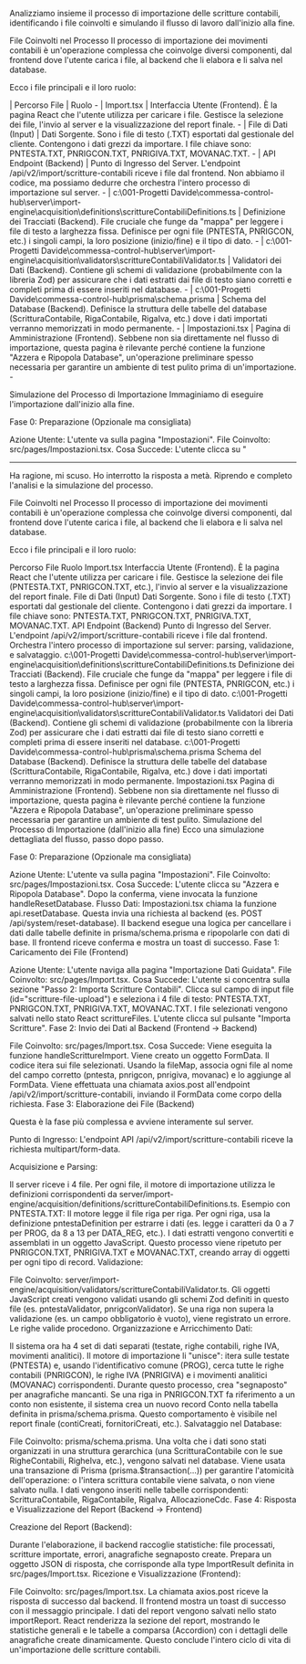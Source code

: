 Analizziamo insieme il processo di importazione delle scritture contabili, identificando i file coinvolti e simulando il flusso di lavoro dall'inizio alla fine.

File Coinvolti nel Processo
Il processo di importazione dei movimenti contabili è un'operazione complessa che coinvolge diversi componenti, dal frontend dove l'utente carica i file, al backend che li elabora e li salva nel database.

Ecco i file principali e il loro ruolo:

| Percorso File | Ruolo - | Import.tsx | Interfaccia Utente (Frontend). È la pagina React che l'utente utilizza per caricare i file. Gestisce la selezione dei file, l'invio al server e la visualizzazione del report finale. - | File di Dati (Input) | Dati Sorgente. Sono i file di testo (.TXT) esportati dal gestionale del cliente. Contengono i dati grezzi da importare. I file chiave sono: PNTESTA.TXT, PNRIGCON.TXT, PNRIGIVA.TXT, MOVANAC.TXT. - | API Endpoint (Backend) | Punto di Ingresso del Server. L'endpoint /api/v2/import/scritture-contabili riceve i file dal frontend. Non abbiamo il codice, ma possiamo dedurre che orchestra l'intero processo di importazione sul server. - | c:\001-Progetti Davide\commessa-control-hub\server\import-engine\acquisition\definitions\scrittureContabiliDefinitions.ts | Definizione dei Tracciati (Backend). File cruciale che funge da "mappa" per leggere i file di testo a larghezza fissa. Definisce per ogni file (PNTESTA, PNRIGCON, etc.) i singoli campi, la loro posizione (inizio/fine) e il tipo di dato. - | c:\001-Progetti Davide\commessa-control-hub\server\import-engine\acquisition\validators\scrittureContabiliValidator.ts | Validatori dei Dati (Backend). Contiene gli schemi di validazione (probabilmente con la libreria Zod) per assicurare che i dati estratti dai file di testo siano corretti e completi prima di essere inseriti nel database. - | c:\001-Progetti Davide\commessa-control-hub\prisma\schema.prisma | Schema del Database (Backend). Definisce la struttura delle tabelle del database (ScritturaContabile, RigaContabile, RigaIva, etc.) dove i dati importati verranno memorizzati in modo permanente. - | Impostazioni.tsx | Pagina di Amministrazione (Frontend). Sebbene non sia direttamente nel flusso di importazione, questa pagina è rilevante perché contiene la funzione "Azzera e Ripopola Database", un'operazione preliminare spesso necessaria per garantire un ambiente di test pulito prima di un'importazione. -

Simulazione del Processo di Importazione
Immaginiamo di eseguire l'importazione dall'inizio alla fine.

Fase 0: Preparazione (Opzionale ma consigliata)

Azione Utente: L'utente va sulla pagina "Impostazioni".
File Coinvolto: src/pages/Impostazioni.tsx.
Cosa Succede: L'utente clicca su "

---------------------------

Ha ragione, mi scuso. Ho interrotto la risposta a metà. Riprendo e completo l'analisi e la simulazione del processo.

File Coinvolti nel Processo
Il processo di importazione dei movimenti contabili è un'operazione complessa che coinvolge diversi componenti, dal frontend dove l'utente carica i file, al backend che li elabora e li salva nel database.

Ecco i file principali e il loro ruolo:

Percorso File	Ruolo
Import.tsx	Interfaccia Utente (Frontend). È la pagina React che l'utente utilizza per caricare i file. Gestisce la selezione dei file (PNTESTA.TXT, PNRIGCON.TXT, etc.), l'invio al server e la visualizzazione del report finale.
File di Dati (Input)	Dati Sorgente. Sono i file di testo (.TXT) esportati dal gestionale del cliente. Contengono i dati grezzi da importare. I file chiave sono: PNTESTA.TXT, PNRIGCON.TXT, PNRIGIVA.TXT, MOVANAC.TXT.
API Endpoint (Backend)	Punto di Ingresso del Server. L'endpoint /api/v2/import/scritture-contabili riceve i file dal frontend. Orchestra l'intero processo di importazione sul server: parsing, validazione, e salvataggio.
c:\001-Progetti Davide\commessa-control-hub\server\import-engine\acquisition\definitions\scrittureContabiliDefinitions.ts	Definizione dei Tracciati (Backend). File cruciale che funge da "mappa" per leggere i file di testo a larghezza fissa. Definisce per ogni file (PNTESTA, PNRIGCON, etc.) i singoli campi, la loro posizione (inizio/fine) e il tipo di dato.
c:\001-Progetti Davide\commessa-control-hub\server\import-engine\acquisition\validators\scrittureContabiliValidator.ts	Validatori dei Dati (Backend). Contiene gli schemi di validazione (probabilmente con la libreria Zod) per assicurare che i dati estratti dai file di testo siano corretti e completi prima di essere inseriti nel database.
c:\001-Progetti Davide\commessa-control-hub\prisma\schema.prisma	Schema del Database (Backend). Definisce la struttura delle tabelle del database (ScritturaContabile, RigaContabile, RigaIva, etc.) dove i dati importati verranno memorizzati in modo permanente.
Impostazioni.tsx	Pagina di Amministrazione (Frontend). Sebbene non sia direttamente nel flusso di importazione, questa pagina è rilevante perché contiene la funzione "Azzera e Ripopola Database", un'operazione preliminare spesso necessaria per garantire un ambiente di test pulito.
Simulazione del Processo di Importazione (dall'inizio alla fine)
Ecco una simulazione dettagliata del flusso, passo dopo passo.

Fase 0: Preparazione (Opzionale ma consigliata)

Azione Utente: L'utente va sulla pagina "Impostazioni".
File Coinvolto: src/pages/Impostazioni.tsx.
Cosa Succede: L'utente clicca su "Azzera e Ripopola Database". Dopo la conferma, viene invocata la funzione handleResetDatabase.
Flusso Dati:
Impostazioni.tsx chiama la funzione api.resetDatabase.
Questa invia una richiesta al backend (es. POST /api/system/reset-database).
Il backend esegue una logica per cancellare i dati dalle tabelle definite in prisma/schema.prisma e ripopolarle con dati di base.
Il frontend riceve conferma e mostra un toast di successo.
Fase 1: Caricamento dei File (Frontend)

Azione Utente: L'utente naviga alla pagina "Importazione Dati Guidata".
File Coinvolto: src/pages/Import.tsx.
Cosa Succede:
L'utente si concentra sulla sezione "Passo 2: Importa Scritture Contabili".
Clicca sul campo di input file (id="scritture-file-upload") e seleziona i 4 file di testo: PNTESTA.TXT, PNRIGCON.TXT, PNRIGIVA.TXT, MOVANAC.TXT.
I file selezionati vengono salvati nello stato React scrittureFiles.
L'utente clicca sul pulsante "Importa Scritture".
Fase 2: Invio dei Dati al Backend (Frontend -> Backend)

File Coinvolto: src/pages/Import.tsx.
Cosa Succede:
Viene eseguita la funzione handleScrittureImport.
Viene creato un oggetto FormData.
Il codice itera sui file selezionati. Usando la fileMap, associa ogni file al nome del campo corretto (pntesta, pnrigcon, pnrigiva, movanac) e lo aggiunge al FormData.
Viene effettuata una chiamata axios.post all'endpoint /api/v2/import/scritture-contabili, inviando il FormData come corpo della richiesta.
Fase 3: Elaborazione dei File (Backend)

Questa è la fase più complessa e avviene interamente sul server.

Punto di Ingresso: L'endpoint API /api/v2/import/scritture-contabili riceve la richiesta multipart/form-data.

Acquisizione e Parsing:

Il server riceve i 4 file.
Per ogni file, il motore di importazione utilizza le definizioni corrispondenti da server/import-engine/acquisition/definitions/scrittureContabiliDefinitions.ts.
Esempio con PNTESTA.TXT: Il motore legge il file riga per riga. Per ogni riga, usa la definizione pntestaDefinition per estrarre i dati (es. legge i caratteri da 0 a 7 per PROG, da 8 a 13 per DATA_REG, etc.). I dati estratti vengono convertiti e assemblati in un oggetto JavaScript.
Questo processo viene ripetuto per PNRIGCON.TXT, PNRIGIVA.TXT e MOVANAC.TXT, creando array di oggetti per ogni tipo di record.
Validazione:

File Coinvolto: server/import-engine/acquisition/validators/scrittureContabiliValidator.ts.
Gli oggetti JavaScript creati vengono validati usando gli schemi Zod definiti in questo file (es. pntestaValidator, pnrigconValidator).
Se una riga non supera la validazione (es. un campo obbligatorio è vuoto), viene registrato un errore. Le righe valide procedono.
Organizzazione e Arricchimento Dati:

Il sistema ora ha 4 set di dati separati (testate, righe contabili, righe IVA, movimenti analitici).
Il motore di importazione li "unisce": itera sulle testate (PNTESTA) e, usando l'identificativo comune (PROG), cerca tutte le righe contabili (PNRIGCON), le righe IVA (PNRIGIVA) e i movimenti analitici (MOVANAC) corrispondenti.
Durante questo processo, crea "segnaposto" per anagrafiche mancanti. Se una riga in PNRIGCON.TXT fa riferimento a un conto non esistente, il sistema crea un nuovo record Conto nella tabella definita in prisma/schema.prisma. Questo comportamento è visibile nel report finale (contiCreati, fornitoriCreati, etc.).
Salvataggio nel Database:

File Coinvolto: prisma/schema.prisma.
Una volta che i dati sono stati organizzati in una struttura gerarchica (una ScritturaContabile con le sue RigheContabili, RigheIva, etc.), vengono salvati nel database.
Viene usata una transazione di Prisma (prisma.$transaction(...)) per garantire l'atomicità dell'operazione: o l'intera scrittura contabile viene salvata, o non viene salvato nulla.
I dati vengono inseriti nelle tabelle corrispondenti: ScritturaContabile, RigaContabile, RigaIva, AllocazioneCdc.
Fase 4: Risposta e Visualizzazione del Report (Backend -> Frontend)

Creazione del Report (Backend):

Durante l'elaborazione, il backend raccoglie statistiche: file processati, scritture importate, errori, anagrafiche segnaposto create.
Prepara un oggetto JSON di risposta, che corrisponde alla type ImportResult definita in src/pages/Import.tsx.
Ricezione e Visualizzazione (Frontend):

File Coinvolto: src/pages/Import.tsx.
La chiamata axios.post riceve la risposta di successo dal backend.
Il frontend mostra un toast di successo con il messaggio principale.
I dati del report vengono salvati nello stato importReport.
React renderizza la sezione del report, mostrando le statistiche generali e le tabelle a comparsa (Accordion) con i dettagli delle anagrafiche create dinamicamente.
Questo conclude l'intero ciclo di vita di un'importazione delle scritture contabili.
